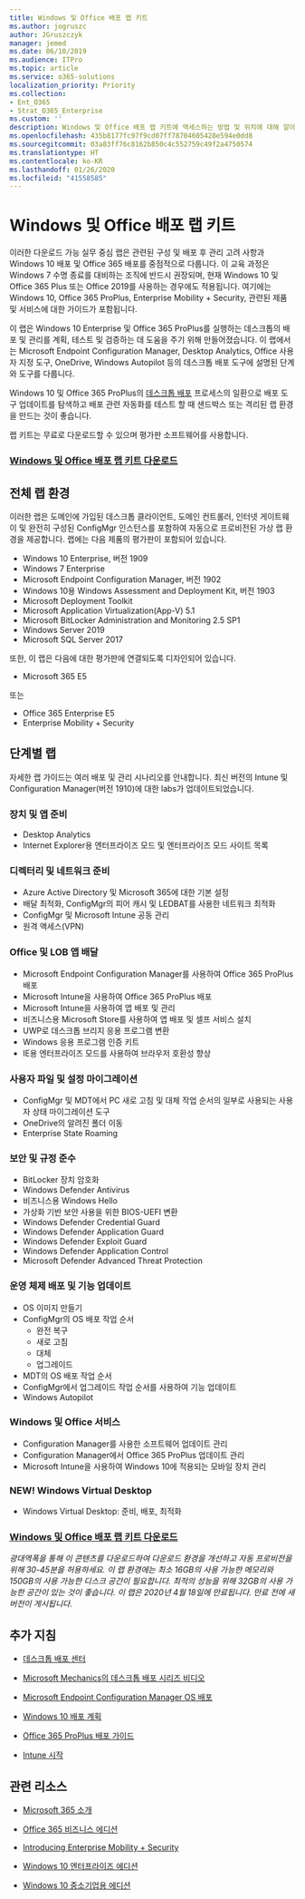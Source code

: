 ```yaml
---
title: Windows 및 Office 배포 랩 키트
ms.author: jogruszc
author: JGruszczyk
manager: jemed
ms.date: 06/10/2019
ms.audience: ITPro
ms.topic: article
ms.service: o365-solutions
localization_priority: Priority
ms.collection:
- Ent_O365
- Strat_O365_Enterprise
ms.custom: ''
description: Windows 및 Office 배포 랩 키트에 액세스하는 방법 및 위치에 대해 알아보세요.
ms.openlocfilehash: 435b8177fc97f9cd07ff78704605428e594e0dd8
ms.sourcegitcommit: 03a83ff76c8162b850c4c552759c49f2a4750574
ms.translationtype: HT
ms.contentlocale: ko-KR
ms.lasthandoff: 01/26/2020
ms.locfileid: "41558585"
---
```

# <a name="windows-and-office-deployment-lab-kit"></a>Windows 및 Office 배포 랩 키트

이러한 다운로드 가능 실무 중심 랩은 관련된 구성 및 배포 후 관리 고려 사항과 Windows 10 배포 및 Office 365 배포를 중점적으로 다룹니다. 이 교육 과정은 Windows 7 수명 종료를 대비하는 조직에 반드시 권장되며, 현재 Windows 10 및 Office 365 Plus 또는 Office 2019를 사용하는 경우에도 적용됩니다. 여기에는 Windows 10, Office 365 ProPlus, Enterprise Mobility + Security, 관련된 제품 및 서비스에 대한 가이드가 포함됩니다.

이 랩은 Windows 10 Enterprise 및 Office 365 ProPlus를 실행하는 데스크톱의 배포 및 관리를 계획, 테스트 및 검증하는 데 도움을 주기 위해 만들어졌습니다. 이 랩에서는 Microsoft Endpoint Configuration Manager, Desktop Analytics, Office 사용자 지정 도구, OneDrive, Windows Autopilot 등의 데스크톱 배포 도구에 설명된 단계와 도구를 다룹니다.

Windows 10 및 Office 365 ProPlus의 [데스크톱 배포](https://www.aka.ms/howtoshift) 프로세스의 일환으로 배포 도구 업데이트를 탐색하고 배포 관련 자동화를 테스트 할 때 샌드박스 또는 격리된 랩 환경을 만드는 것이 좋습니다.

랩 키트는 무료로 다운로드할 수 있으며 평가판 소프트웨어를 사용합니다.

### <a name="download-the-windows-and-office-deployment-lab-kithttpswwwmicrosoftcomevalcenterevaluate-lab-kit"></a>[**Windows 및 Office 배포 랩 키트 다운로드**](https://www.microsoft.com/evalcenter/evaluate-lab-kit)

## <a name="a-complete-lab-environment"></a>**전체 랩 환경**

이러한 랩은 도메인에 가입된 데스크톱 클라이언트, 도메인 컨트롤러, 인터넷 게이트웨이 및 완전히 구성된 ConfigMgr 인스턴스를 포함하여 자동으로 프로비전된 가상 랩 환경을 제공합니다. 랩에는 다음 제품의 평가판이 포함되어 있습니다.

  - Windows 10 Enterprise, 버전 1909
  - Windows 7 Enterprise
  - Microsoft Endpoint Configuration Manager, 버전 1902
  - Windows 10용 Windows Assessment and Deployment Kit, 버전 1903
  - Microsoft Deployment Toolkit
  - Microsoft Application Virtualization(App-V) 5.1
  - Microsoft BitLocker Administration and Monitoring 2.5 SP1
  - Windows Server 2019
  - Microsoft SQL Server 2017

또한, 이 랩은 다음에 대한 평가판에 연결되도록 디자인되어 있습니다. 

  - Microsoft 365 E5

또는
  - Office 365 Enterprise E5
  - Enterprise Mobility + Security

## <a name="step-by-step-labs"></a>**단계별 랩**

자세한 랩 가이드는 여러 배포 및 관리 시나리오를 안내합니다. 최신 버전의 Intune 및 Configuration Manager(버전 1910)에 대한 labs가 업데이트되었습니다.  

### <a name="device-and-app-readiness"></a>**장치 및 앱 준비**

  - Desktop Analytics
  - Internet Explorer용 엔터프라이즈 모드 및 엔터프라이즈 모드 사이트 목록

### <a name="directory-and-network-readiness"></a>**디렉터리 및 네트워크 준비**

  - Azure Active Directory 및 Microsoft 365에 대한 기본 설정
  - 배달 최적화, ConfigMgr의 피어 캐시 및 LEDBAT를 사용한 네트워크 최적화
  - ConfigMgr 및 Microsoft Intune 공동 관리
  - 원격 액세스(VPN)

### <a name="office-and-lob-app-delivery"></a>**Office 및 LOB 앱 배달**

  - Microsoft Endpoint Configuration Manager를 사용하여 Office 365 ProPlus 배포
  - Microsoft Intune을 사용하여 Office 365 ProPlus 배포
  - Microsoft Intune을 사용하여 앱 배포 및 관리
  - 비즈니스용 Microsoft Store를 사용하여 앱 배포 및 셀프 서비스 설치
  - UWP로 데스크톱 브리지 응용 프로그램 변환
  - Windows 응용 프로그램 인증 키트
  - IE용 엔터프라이즈 모드를 사용하여 브라우저 호환성 향상

### <a name="user-file-and-settings-migration"></a>**사용자 파일 및 설정 마이그레이션**

  - ConfigMgr 및 MDT에서 PC 새로 고침 및 대체 작업 순서의 일부로 사용되는 사용자 상태 마이그레이션 도구
  - OneDrive의 알려진 폴더 이동
  - Enterprise State Roaming

### <a name="security-and-compliance"></a>**보안 및 규정 준수**

  - BitLocker 장치 암호화
  - Windows Defender Antivirus
  - 비즈니스용 Windows Hello
  - 가상화 기반 보안 사용을 위한 BIOS-UEFI 변환
  - Windows Defender Credential Guard
  - Windows Defender Application Guard
  - Windows Defender Exploit Guard
  - Windows Defender Application Control
  - Microsoft Defender Advanced Threat Protection

### <a name="os-deployment-and-feature-updates"></a>**운영 체제 배포 및 기능 업데이트**

  - OS 이미지 만들기
  - ConfigMgr의 OS 배포 작업 순서
      - 완전 복구
      - 새로 고침
      - 대체
      - 업그레이드
  - MDT의 OS 배포 작업 순서
  - ConfigMgr에서 업그레이드 작업 순서를 사용하여 기능 업데이트
  - Windows Autopilot

### <a name="windows-and-office-servicing"></a>**Windows 및 Office 서비스**

  - Configuration Manager를 사용한 소프트웨어 업데이트 관리
  - Configuration Manager에서 Office 365 ProPlus 업데이트 관리
  - Microsoft Intune을 사용하여 Windows 10에 적용되는 모바일 장치 관리

### <a name="new-windows-virtual-desktop"></a>**NEW! Windows Virtual Desktop**
  - Windows Virtual Desktop: 준비, 배포, 최적화 

### <a name="download-the-windows-and-office-deployment-lab-kithttpswwwmicrosoftcomevalcenterevaluate-lab-kit"></a>[**Windows 및 Office 배포 랩 키트 다운로드**](https://www.microsoft.com/evalcenter/evaluate-lab-kit)

*광대역폭을 통해 이 콘텐츠를 다운로드하여 다운로드 환경을 개선하고 자동 프로비전을 위해 30-45분을 허용하세요. 이 랩 환경에는 최소 16GB의 사용 가능한 메모리와 150GB의 사용 가능한 디스크 공간이 필요합니다. 최적의 성능을 위해 32GB의 사용 가능한 공간이 있는 것이 좋습니다. 이 랩은 2020년 4월 18일에 만료됩니다. 만료 전에 새 버전이 게시됩니다.*

## <a name="additional-guidance"></a>**추가 지침**

  - [데스크톱 배포 센터](https://www.aka.ms/howtoshift)

  - [Microsoft Mechanics의 데스크톱 배포 시리즈 비디오](https://www.aka.ms/watchhowtoshift)

  - [Microsoft Endpoint Configuration Manager OS 배포](https://docs.microsoft.com/configmgr/osd/understand/introduction-to-operating-system-deployment)

  - [<span class="underline">Windows 10 배포 계획</span>](https://docs.microsoft.com/windows/deployment/planning/index)

  - [<span class="underline">Office 365 ProPlus 배포 가이드</span>](https://docs.microsoft.com/deployoffice/deployment-guide-for-office-365-proplus)

  - [<span class="underline">Intune 시작</span>](https://docs.microsoft.com/intune/get-started-evaluation)

## <a name="related-resources"></a>**관련 리소스**

  - [<span class="underline">Microsoft 365 소개</span>](https://www.microsoft.com/microsoft-365/default.aspx)

  - [<span class="underline">Office 365 비즈니스 에디션</span>](https://products.office.com/business/office)

  - [<span class="underline">Introducing Enterprise Mobility + Security</span>](https://www.microsoft.com/cloud-platform/enterprise-mobility-security)

  - [<span class="underline">Windows 10 엔터프라이즈 에디션</span>](https://www.microsoft.com/WindowsForBusiness/windows-for-enterprise)

  - [<span class="underline">Windows 10 중소기업용 에디션</span>](https://www.microsoft.com/WindowsForBusiness/windows-for-small-business)
